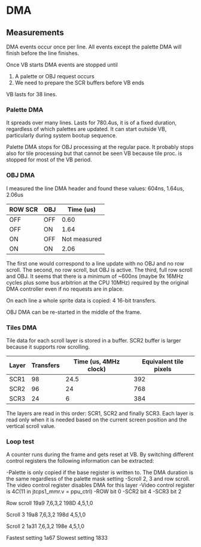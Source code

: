 # DMA

## Measurements

DMA events occur once per line. All events except the palette DMA will finish before the line finishes.

Once VB starts DMA events are stopped until
1. A palette or OBJ request occurs
2. We need to prepare the SCR buffers before VB ends

VB lasts for 38 lines.

### Palette DMA

It spreads over many lines. Lasts for 780.4us, it is of a fixed duration, regardless of which palettes are updated. It can start outside VB, particularly during system bootup sequence.

Palette DMA stops for OBJ processing at the regular pace. It probably stops also for tile processing but that cannot be seen VB because tile proc. is stopped for most of the VB period.

### OBJ DMA

I measured the line DMA header and found these values: 604ns, 1.64us, 2.06us

ROW SCR | OBJ  | Time (us)
--------|------|----------
  OFF   | OFF  | 0.60
  OFF   |  ON  | 1.64
  ON    | OFF  | Not measured
  ON    |  ON  | 2.06

The first one would correspond to a line update with no OBJ and no row scroll. The second, no row scroll, but OBJ is active. The third, full row scroll and OBJ. It seems that there is a minimum of ~600ns (maybe 9x 16MHz cycles plus some bus arbitrion at the CPU 10MHz) required by the original DMA controller even if no requests are in place.

On each line a whole sprite data is copied: 4 16-bit transfers.

OBJ DMA can be re-started in the middle of the frame.

### Tiles DMA

Tile data for each scroll layer is stored in a buffer. SCR2 buffer is larger because it supports row scrolling.

Layer | Transfers | Time (us, 4MHz clock) | Equivalent tile pixels
------|-----------|-----------------------|------------------------
SCR1  |  98       | 24.5                  | 392
SCR2  |  96       | 24                    | 768
SCR3  |  24       | 6                     | 384

The layers are read in this order: SCR1, SCR2 and finally SCR3. Each layer is read only when it is needed based on the current screen position and the vertical scroll value.

### Loop test

A counter runs during the frame and gets reset at VB. By switching different control registers the following information can be extracted:

-Palette is only copied if the base register is written to. The DMA duration is the same regardless of the palette mask setting
-Scroll 2, 3 and row scroll. The video control register disables DMA for this layer
-Video control register is $4C ($11 in jtcps1_mmr.v = ppu_ctrl)
    -ROW  bit 0
    -SCR2 bit 4
    -SCR3 bit 2

Row scroll
19a9 7,6,3,2
198D 4,5,1,0

Scroll 3
19a8 7,6,3,2
198d 4,5,1,0

Scroll 2
1a31 7,6,3,2
198e 4,5,1,0

Fastest setting
1a67
Slowest setting
1833
